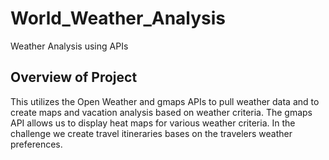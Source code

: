 # World_Weather_Analysis
Weather Analysis using APIs
## Overview of Project
  This utilizes the Open Weather and gmaps APIs to pull weather data and to create maps and vacation analysis based on weather criteria.  The gmaps API allows us to display heat maps for various weather criteria.  In the challenge we create travel itineraries bases on the travelers weather preferences.
